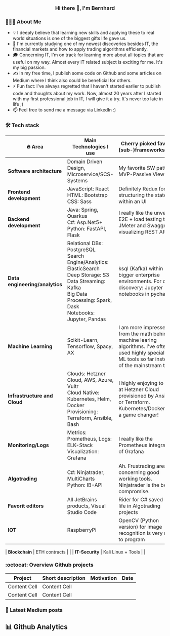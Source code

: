 <div align="center" size> <h3> Hi there 👋, I'm Bernhard </h3> </div>


### 👨🏻‍💻  About Me
* 💡  I deeply believe that learning new skills and applying these to real world situations is one of the biggest gifts life gave us.  
* 🌱 I'm currently studying one of my newest discoveries besides IT, the financial markets and how to apply trading algorithms efficiently.  
* 🎓 Concerning IT, I'm on track for learning more about all topics that are useful on my way. Almost every IT related subject is exciting for me. It's my big passion.  
* ✍️ In my free time, I publish some code on Github and some articles on Medium where I think also could be beneficial for others.  
* ⚡ Fun fact: I've always regretted that I haven't started earlier to publish code and thoughts about my work. Now, almost 20 years after I started with my first professional job in IT, I will give it a try. It's never too late in life ;)  
* 📫 Feel free to send me a message via LinkedIn :)

### 🛠️ Tech stack
| :fire: Area  |  Main Technologies I use | Cherry picked favorite (sub-)frameworks/tools |
| ------------- | ------------- | ------------- |
| **Software architecture**  | Domain Driven Design, Microservice/SCS-Systems | My favorite SW pattern: MVP-Passive View |
| **Frontend development**  | JavaScript: React <br /> HTML: Bootstrap <br /> CSS: Sass | Definitely Redux for structuring the state within an UI |
| **Backend development**  | Java: Spring, Quarkus <br /> C#: Asp.Net5+ <br /> Python: FastAPI, Flask | I really like the unversal E2E + load testing tool JMeter and Swagger for visualizing REST APIs
| **Data engineering/analytics**  | Relational DBs: PostgreSQL <br /> Search Engine/Analytics: ElasticSearch <br /> Deep Storage: S3 <br /> Data Streaming: Kafka <br /> Big Data Processing: Spark, Dask <br /> Notebooks: Jupyter, Pandas | ksql (Kafka) within bigger enterprise environments.  For data discovery: Jupyter notebooks in pycharm. |
| **Machine Learning**  | Scikit-Learn, Tensorflow, Spacy, AX | I am more impressed from the math behind machine learing algorithms. I've often used highly specialized ML tools so far instead of the mainstream tools. |
| **Infrastructure and Cloud**  | Clouds: Hetzner Cloud, AWS, Azure, Vultr <br /> Cloud Native: Kubernetes, Helm, Docker <br /> Provisioning: Terraform, Ansible, Bash | I highly enjoying to work at Hetzner Cloud provisioned by Ansible or Terraform. Kubernetes/Docker was a game changer! |
| **Monitoring/Logs**  | Metrics: Prometheus, Logs: ELK-Stack <br /> Visualization: Grafana  | I really like the Prometheus integration of Grafana |
| **Algotrading**  | C#: Ninjatrader, MultiCharts <br /> Python: IB-API | Ah. Frustrading area concerning good working tools. Ninjatrader is the best compromise. |
| **Favorit editors**  | All JetBrains products, Visual Studio Code  | Rider for C# saved my life in Algotrading projects|
| **IOT**  | RaspberryPi  | OpenCV (Python version) for image recognition is very nice to program  |

| **Blockchain**  | ETH contracts  | |
| **IT-Security**  | Kali Linux + Tools  | |


### :octocat: Overview Github projects
|   Project  | Short description | Motivation | Date |
| ------------- | ------------- |  ------------- |  ------------- |
| Content Cell  | Content Cell  |
| Content Cell  | Content Cell  |


### 📯 Latest Medium posts


## :bar_chart: Github Analytics
